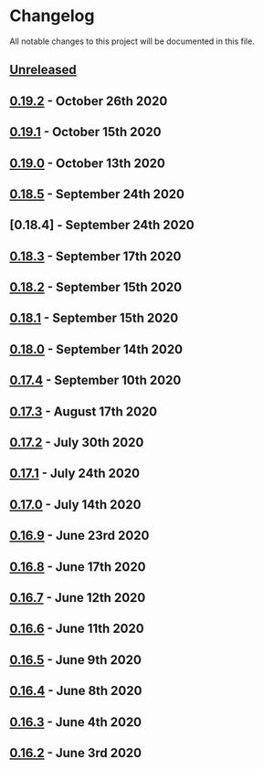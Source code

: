 # Changelog

All notable changes to this project will be documented in this file.

## [Unreleased][HEAD]

## [0.19.2] - October 26th 2020

## [0.19.1] - October 15th 2020

## [0.19.0] - October 13th 2020

## [0.18.5] - September 24th 2020

## [0.18.4] - September 24th 2020

## [0.18.3] - September 17th 2020

## [0.18.2] - September 15th 2020

## [0.18.1] - September 15th 2020

## [0.18.0] - September 14th 2020

## [0.17.4] - September 10th 2020

## [0.17.3] - August 17th 2020

## [0.17.2] - July 30th 2020

## [0.17.1] - July 24th 2020

## [0.17.0] - July 14th 2020

## [0.16.9] - June 23rd 2020

## [0.16.8] - June 17th 2020

## [0.16.7] - June 12th 2020

## [0.16.6] - June 11th 2020

## [0.16.5] - June 9th 2020

## [0.16.4] - June 8th 2020

## [0.16.3] - June 4th 2020

## [0.16.2] - June 3rd 2020


[0.16.2]: https://github.com/Esri/solution.js/compare/a41f3b856898e7fbac679ffb44de1c38f55260e3...v0.16.2 "v0.16.2"
[0.16.3]: https://github.com/Esri/solution.js/compare/v0.16.2...v0.16.3 "v0.16.3"
[0.16.4]: https://github.com/Esri/solution.js/compare/v0.16.3...v0.16.4 "v0.16.4"
[0.16.5]: https://github.com/Esri/solution.js/compare/v0.16.4...v0.16.5 "v0.16.5"
[0.16.6]: https://github.com/Esri/solution.js/compare/v0.16.5...v0.16.6 "v0.16.6"
[0.16.7]: https://github.com/Esri/solution.js/compare/v0.16.6...v0.16.7 "v0.16.7"
[0.16.8]: https://github.com/Esri/solution.js/compare/v0.16.7...v0.16.8 "v0.16.8"
[0.16.9]: https://github.com/Esri/solution.js/compare/v0.16.8...v0.16.9 "v0.16.9"
[0.17.0]: https://github.com/Esri/solution.js/compare/v0.16.9...v0.17.0 "v0.17.0"
[0.17.1]: https://github.com/Esri/solution.js/compare/v0.17.0...v0.17.1 "v0.17.1"
[0.17.2]: https://github.com/Esri/solution.js/compare/v0.17.1...v0.17.2 "v0.17.2"
[0.17.3]: https://github.com/Esri/solution.js/compare/v0.17.2...v0.17.3 "v0.17.3"
[0.17.4]: https://github.com/Esri/solution.js/compare/v0.17.3...v0.17.4 "v0.17.4"
[0.18.0]: https://github.com/Esri/solution.js/compare/v0.17.4...v0.18.0 "v0.18.0"
[0.18.1]: https://github.com/Esri/solution.js/compare/v0.18.0...v0.18.1 "v0.18.1"
[0.18.2]: https://github.com/Esri/solution.js/compare/v0.18.1...v0.18.2 "v0.18.2"
[0.18.3]: https://github.com/Esri/solution.js/compare/v0.18.2...v0.18.3 "v0.18.3"
[0.18.5]: https://github.com/Esri/solution.js/compare/v0.18.3...v0.18.5 "v0.18.5"
[0.18.6]: https://github.com/Esri/solution.js/compare/v0.18.5...v0.18.6 "v0.18.6"
[0.19.0]: https://github.com/Esri/solution.js/compare/v0.18.6...v0.19.0 "v0.19.0"
[0.19.1]: https://github.com/Esri/solution.js/compare/v0.19.0...v0.19.1 "v0.19.1"
[0.19.2]: https://github.com/Esri/solution.js/compare/v0.19.1...v0.19.2 "v0.19.2"
[HEAD]: https://github.com/Esri/solution.js/compare/v0.19.2...HEAD "Unreleased Changes"
